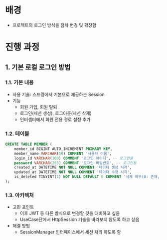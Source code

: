 # 배경
- 프로젝트의 로그인 방식을 점차 변경 및 확장함

# 진행 과정
## 1. 기본 로컬 로그인 방법
### 1.1. 기본 내용
- 사용 기술: 스프링에서 기본으로 제공하는 Session
- 기능
    - 회원 가입, 회원 탈퇴
    - 로그인(세션 생성), 로그아웃(세션 삭제)
    - 인터셉터에서 회원 전용 경로 설정 추가
### 1.2. 테이블
```sql
CREATE TABLE MEMBER (
    member_id BIGINT AUTO_INCREMENT PRIMARY KEY,
    member_name VARCHAR(50) COMMENT '사용자 이름',
    login_id VARCHAR(100) COMMENT '로그인 아이디', -- 로그인용
    password VARCHAR(255) COMMENT '로그인 비밀번호', -- 로그인용
    created_at DATETIME NOT NULL COMMENT '데이터 생성 시각',
    updated_at DATETIME NOT NULL COMMENT '데이터 수정 시각',
    is_deleted TINYINT(1) NOT NULL DEFAULT 0 COMMENT '삭제 여부(0: 존재, 1: 삭제)'
);
```
### 1.3. 아키텍처
- 고민 포인트
    - 이후 JWT 등 다른 방식으로 변경할 것을 대비하고 싶음
    - UseCase단에서 HttpSession 기술을 바라보지 않도록 하고 싶음
- 해결 방법
    - SessionManager 인터페이스에서 세션 처리 하도록 함

